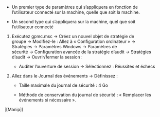 
- Un premier type de paramètres qui s’appliquera en fonction de l’utilisateur connecté sur la machine, quelle que soit la machine.
    
- Un second type qui s’appliquera sur la machine, quel que soit l’utilisateur connecté
1. Exécutez gpmc.msc → Créez un nouvel objet de stratégie de groupe → Modifiez-le : Allez à « Configuration ordinateur » → Stratégies → Paramètres Windows → Paramètres de sécurité → Configuration avancée de la stratégie d’audit → Stratégies d’audit → Ouvrir/fermer la session :
    
    - Auditer l’ouverture de session → Sélectionnez : Réussites et échecs
        

1. Allez dans le Journal des événements → Définissez :
    
    - Taille maximale du journal de sécurité : 4 Go
        
    - Méthode de conservation du journal de sécurité : « Remplacer les événements si nécessaire ».


[[Manip]]
